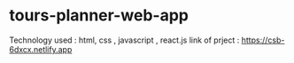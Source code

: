 # tours-planner-web-app
Technology used : html, css , javascript , react.js
link of prject : https://csb-6dxcx.netlify.app
